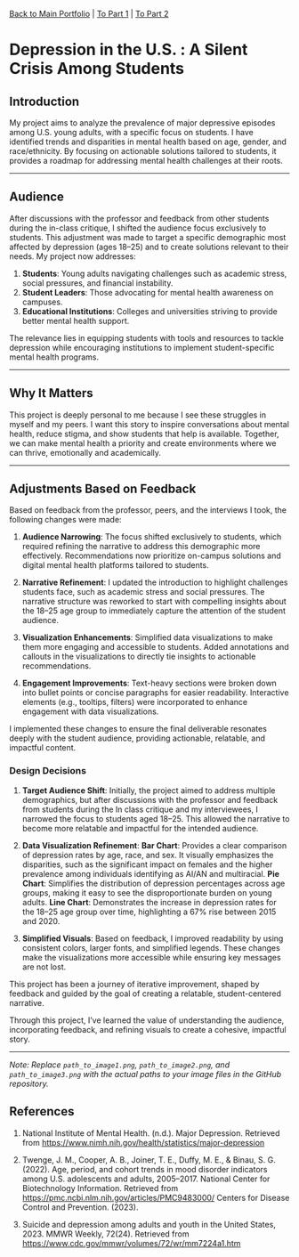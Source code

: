[Back to Main Portfolio](README.md) | [To Part 1](final_project_Aagam.md) | [To Part 2](final_project_Aagam2.md)

# Depression in the U.S. : A Silent Crisis Among Students

## **Introduction**
My project aims to analyze the prevalence of major depressive episodes among U.S. young adults, with a specific focus on students. I have identified trends and disparities in mental health based on age, gender, and race/ethnicity. By focusing on actionable solutions tailored to students, it provides a roadmap for addressing mental health challenges at their roots.

---

## **Audience**
After discussions with the professor and feedback from other students during the in-class critique, I shifted the audience focus exclusively to students. This adjustment was made to target a specific demographic most affected by depression (ages 18–25) and to create solutions relevant to their needs. My project now addresses:
1. **Students**: Young adults navigating challenges such as academic stress, social pressures, and financial instability.
2. **Student Leaders**: Those advocating for mental health awareness on campuses.
3. **Educational Institutions**: Colleges and universities striving to provide better mental health support.

The relevance lies in equipping students with tools and resources to tackle depression while encouraging institutions to implement student-specific mental health programs.

---

## Why It Matters
This project is deeply personal to me because I see these struggles in myself and my peers. I want this story to inspire conversations about mental health, reduce stigma, and show students that help is available. Together, we can make mental health a priority and create environments where we can thrive, emotionally and academically.

---

## **Adjustments Based on Feedback**
Based on feedback from the professor, peers, and the interviews I took, the following changes were made:
1. **Audience Narrowing**:
   The focus shifted exclusively to students, which required refining the narrative to address this demographic more effectively.
   Recommendations now prioritize on-campus solutions and digital mental health platforms tailored to students.

2. **Narrative Refinement**:
   I updated the introduction to highlight challenges students face, such as academic stress and social pressures.
   The narrative structure was reworked to start with compelling insights about the 18–25 age group to immediately capture the attention of the student audience.

3. **Visualization Enhancements**:
   Simplified data visualizations to make them more engaging and accessible to students.
   Added annotations and callouts in the visualizations to directly tie insights to actionable recommendations.

4. **Engagement Improvements**:
   Text-heavy sections were broken down into bullet points or concise paragraphs for easier readability.
   Interactive elements (e.g., tooltips, filters) were incorporated to enhance engagement with data visualizations.

I implemented these changes to ensure the final deliverable resonates deeply with the student audience, providing actionable, relatable, and impactful content.

### Design Decisions

1. **Target Audience Shift**:
   Initially, the project aimed to address multiple demographics, but after discussions with the professor and feedback from students during the In class critique and my interviewees, I narrowed the focus to students aged 18–25. This allowed the narrative to become more relatable and impactful for the intended audience.

2. **Data Visualization Refinement**:
   **Bar Chart**: 
     Provides a clear comparison of depression rates by age, race, and sex. It visually emphasizes the disparities, such as the significant impact on females and 
     the higher prevalence among individuals identifying as AI/AN and multiracial.
   **Pie Chart**:
     Simplifies the distribution of depression percentages across age groups, making it easy to see the disproportionate burden on young adults.
   **Line Chart**:
     Demonstrates the increase in depression rates for the 18–25 age group over time, highlighting a 67% rise between 2015 and 2020.

3. **Simplified Visuals**:
   Based on feedback, I improved readability by using consistent colors, larger fonts, and simplified legends. These changes make the visualizations more accessible while ensuring key messages are not lost.

This project has been a journey of iterative improvement, shaped by feedback and guided by the goal of creating a relatable, student-centered narrative.

Through this project, I’ve learned the value of understanding the audience, incorporating feedback, and refining visuals to create a cohesive, impactful story.

---

*Note: Replace `path_to_image1.png`, `path_to_image2.png`, and `path_to_image3.png` with the actual paths to your image files in the GitHub repository.*


## References
1) National Institute of Mental Health. (n.d.). Major Depression. Retrieved from https://www.nimh.nih.gov/health/statistics/major-depression
 
2) Twenge, J. M., Cooper, A. B., Joiner, T. E., Duffy, M. E., & Binau, S. G. (2022). Age, period, and cohort trends in mood disorder indicators among U.S. adolescents and adults, 2005–2017. National Center for Biotechnology Information. Retrieved from https://pmc.ncbi.nlm.nih.gov/articles/PMC9483000/
Centers for Disease Control and Prevention. (2023).

3) Suicide and depression among adults and youth in the United States, 2023. MMWR Weekly, 72(24). Retrieved from https://www.cdc.gov/mmwr/volumes/72/wr/mm7224a1.htm

